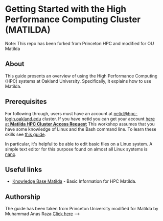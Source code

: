 # Getting Started with the High Performance Computing Cluster (MATILDA)

Note: This repo has been forked from Princeton HPC and modified for OU Matilda

## About
This guide presents an overview of using the High Performance Computing (HPC) systems at Oakland University. Specifically, it explains how to use Matilda. 

## Prerequisites

For following through, users must have an account at netid@hpc-login.oakland.edu cluster. If you have netid you can get your account [here at **Matilda HPC Cluster Access Request**](https://www.oakland.edu/uts/efficient-processes-forms/forms/) 
This workshop assumes that you have some knowledge of Linux and the Bash command line. To learn these skills see [this guide](https://github.com/gabeclass/introlinux).

In particular, it's helpful to be able to edit basic files on a Linux system.  A simple text editor for this purpose found on almost all Linux systems is [nano](https://www.nano-editor.org/).

## Useful links

* [Knowledge Base Matilda](https://kb.oakland.edu/uts/HPCMatilda) - Basic Information for HPC Matilda.    

## Authorship

The guide has been taken from Princeton University modified for Matilda by Muhammad Anas Raza
[Click here](https://bit.ly/hpcintro_24feb20)
-->
